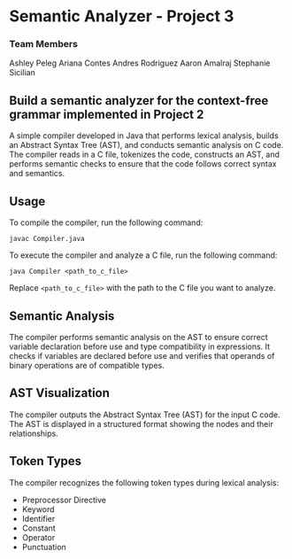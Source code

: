 # Semantic Analyzer - Project 3

### Team Members
Ashley Peleg
Ariana Contes 
Andres Rodriguez 
Aaron Amalraj
Stephanie Sicilian


## Build a semantic analyzer for the context-free grammar implemented in Project 2

A simple compiler developed in Java that performs lexical analysis, builds an Abstract Syntax Tree (AST), and conducts semantic analysis on C code. The compiler reads in a C file, tokenizes the code, constructs an AST, and performs semantic checks to ensure that the code follows correct syntax and semantics.

## Usage

To compile the compiler, run the following command:

```
javac Compiler.java
```

To execute the compiler and analyze a C file, run the following command:

```
java Compiler <path_to_c_file>
```

Replace `<path_to_c_file>` with the path to the C file you want to analyze.

## Semantic Analysis

The compiler performs semantic analysis on the AST to ensure correct variable declaration before use and type compatibility in expressions. It checks if variables are declared before use and verifies that operands of binary operations are of compatible types.

## AST Visualization

The compiler outputs the Abstract Syntax Tree (AST) for the input C code. The AST is displayed in a structured format showing the nodes and their relationships.

## Token Types

The compiler recognizes the following token types during lexical analysis:

- Preprocessor Directive
- Keyword
- Identifier
- Constant
- Operator
- Punctuation


